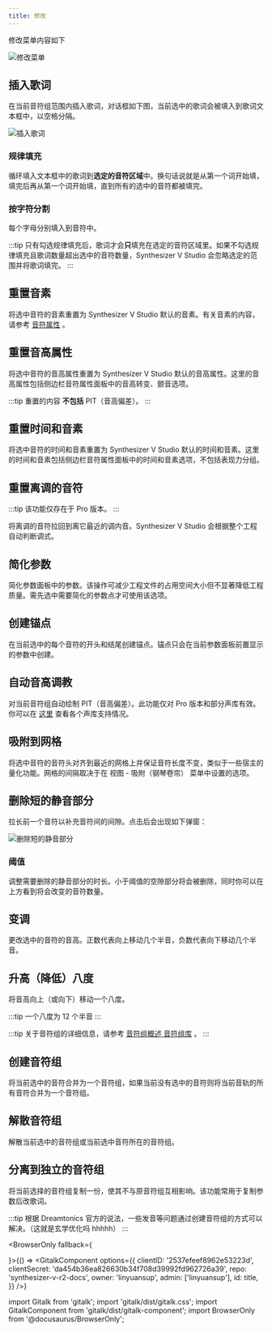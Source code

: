 ```yaml
---
title: 修改
---
```


修改菜单内容如下

![修改菜单](/docs/main_docs/menu/modify/1.png)

## 插入歌词

在当前音符组范围内插入歌词，对话框如下图，当前选中的歌词会被填入到歌词文本框中，以空格分隔。

![插入歌词](/docs/main_docs/menu/modify/2.png)

### 规律填充

循环填入文本框中的歌词到**选定的音符区域**中。换句话说就是从第一个词开始填，填完后再从第一个词开始填，直到所有的选中的音符都被填完。

### 按字符分割

每个字母分别填入到音符中。

:::tip
只有勾选规律填充后，歌词才会**只**填充在选定的音符区域里。如果不勾选规律填充且歌词数量超出选中的音符数量，Synthesizer V Studio 会忽略选定的范围并将歌词填完。
:::

## 重置音素

将选中音符的音素重置为 Synthesizer V Studio 默认的音素。有关音素的内容，请参考 [音符属性](../sidebar/settings.md) 。

## 重置音高属性

将选中音符的音高属性重置为 Synthesizer V Studio 默认的音高属性。这里的音高属性包括侧边栏音符属性面板中的音高转变、颤音选项。

:::tip
重置的内容 **不包括** PIT（音高偏差）。
:::

## 重置时间和音素

将选中音符的时间和音素重置为 Synthesizer V Studio 默认的时间和音素。这里的时间和音素包括侧边栏音符属性面板中的时间和音素选项，不包括表现力分组。

## 重置离调的音符

:::tip
该功能仅存在于 Pro 版本。
:::

将离调的音符拉回到离它最近的调内音。Synthesizer V Studio 会根据整个工程自动判断调式。

## 简化参数

简化参数面板中的参数。该操作可减少工程文件的占用空间大小但不显著降低工程质量。需先选中需要简化的参数点才可使用该选项。

## 创建锚点

在当前选中的每个音符的开头和结尾创建锚点。锚点只会在当前参数面板前置显示的参数中创建。

## 自动音高调教

对当前音符组自动绘制 PIT（音高偏差）。此功能仅对 Pro 版本和部分声库有效。你可以在 [这里](../../speed_start/voice_data/chinese.md) 查看各个声库支持情况。

## 吸附到网格

将选中音符的音符头对齐到最近的网格上并保证音符长度不变，类似于一些宿主的量化功能。网格的间隔取决于在 视图 - 吸附（钢琴卷帘） 菜单中设置的选项。

## 删除短的静音部分

拉长前一个音符以补充音符间的间隙。点击后会出现如下弹窗：

![删除短的静音部分](/docs/main_docs/menu/modify/3.png)

### 阈值

调整需要删除的静音部分的时长。小于阈值的空隙部分将会被删除，同时你可以在上方看到将会改变的音符数量。

## 变调

更改选中的音符的音高。正数代表向上移动几个半音，负数代表向下移动几个半音。

## 升高（降低）八度

将音高向上（或向下）移动一个八度。

:::tip
一个八度为 12 个半音
:::

:::tip
关于音符组的详细信息，请参考 [音符组概述 音符组库](../sidebar/note_properties.md) 。
:::

## 创建音符组

将当前选中的音符合并为一个音符组，如果当前没有选中的音符则将当前音轨的所有音符合并为一个音符组。

## 解散音符组

解散当前选中的音符组或当前选中音符所在的音符组。

## 分离到独立的音符组

将当前选择的音符组复制一份，使其不与原音符组互相影响。该功能常用于复制参数后改歌词。

:::tip
根据 Dreamtonics 官方的说法，一些发音等问题通过创建音符组的方式可以解决。（这就是玄学优化吗 hhhhh）
:::

<BrowserOnly fallback={<div></div>}>{() => <GitalkComponent options={{
    clientID: '2537efeef8962e53223d',
    clientSecret: 'da454b36ea826630b34f708d39992fd962726a39',
    repo: 'synthesizer-v-r2-docs',
    owner: 'linyuansup',
    admin: ['linyuansup'],
    id: title,
    }} />}
</BrowserOnly>

import Gitalk from 'gitalk';
import 'gitalk/dist/gitalk.css';
import GitalkComponent from 'gitalk/dist/gitalk-component';
import BrowserOnly from '@docusaurus/BrowserOnly';